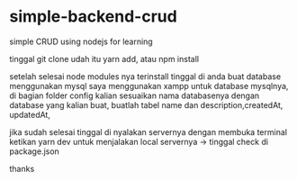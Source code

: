 # simple-backend-crud
simple CRUD using nodejs for learning

tinggal git clone udah itu yarn add, atau npm install

setelah selesai node modules nya terinstall tinggal di anda buat database menggunakan mysql
saya menggunakan xampp untuk database mysqlnya, 
di bagian folder config 
kalian sesuaikan nama databasenya dengan database yang kalian buat,
buatlah tabel name dan description,createdAt, updatedAt,

jika sudah selesai tinggal di nyalakan servernya dengan membuka terminal 
ketikan 
yarn dev untuk menjalakan local servernya -> tinggal check di package.json 

thanks 
